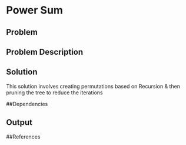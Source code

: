 # Power Sum


## Problem




## Problem Description

## Solution

This solution involves creating permutations based on Recursion & then pruning the tree to reduce the iterations

##Dependencies


## Output




##References
